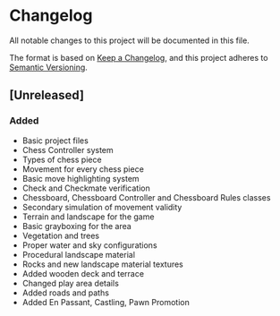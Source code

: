 # Changelog

All notable changes to this project will be documented in this file.

The format is based on [Keep a Changelog](https://keepachangelog.com/en/1.0.0/),
and this project adheres to [Semantic Versioning](https://semver.org/spec/v2.0.0.html).

## [Unreleased]

### Added 

- Basic project files
- Chess Controller system
- Types of chess piece
- Movement for every chess piece
- Basic move highlighting system
- Check and Checkmate verification
- Chessboard, Chessboard Controller and Chessboard Rules classes
- Secondary simulation of movement validity
- Terrain and landscape for the game
- Basic grayboxing for the area
- Vegetation and trees
- Proper water and sky configurations
- Procedural landscape material 
- Rocks and new landscape material textures
- Added wooden deck and terrace 
- Changed play area details
- Added roads and paths
- Added En Passant, Castling, Pawn Promotion 
